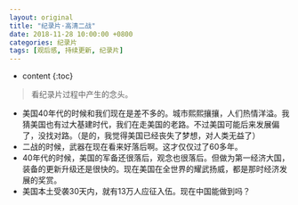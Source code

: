 ```yaml
---
layout: original
title: "纪录片·高清二战"
date: 2018-11-28 10:00:00 +0800 
categories: 纪录片
tags: [观后感, 持续更新, 纪录片]
---
```

* content
{:toc}


> 看纪录片过程中产生的念头。

<!-- more -->

* 美国40年代的时候和我们现在是差不多的。城市熙熙攘攘，人们热情洋溢。我猜美国也有过大基建时代，我们在走美国的老路。不过美国可能后来发展偏了，没找对路。（是的，我觉得美国已经丧失了梦想，对人类无益了）
* 二战的时候，武器在现在看来好落后啊。这才仅仅过了60多年。 
* 40年代的时候，美国的军备还很落后，观念也很落后。但做为第一经济大国，装备的更新升级还是很快的。现在美国在全世界的耀武扬威，都是那时经济发展的奖赏。
* 美国本土受袭30天内，就有13万人应征入伍。现在中国能做到吗？
